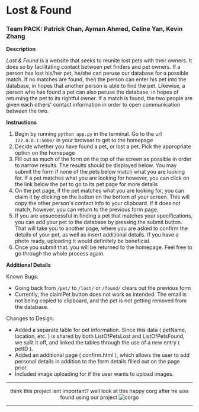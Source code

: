# Lost & Found

### Team **PACK**: **P**atrick Chan, **A**yman Ahmed, **C**eline Yan, **K**evin Zhang

**Description**

*Lost & Found* is a website that seeks to reunite lost pets with their owners. It does so by facilitating contact between pet finders and pet owners. If a person has lost his/her pet, he/she can peruse our database for a possible match. If no matches are found, then the person can enter his pet into the database, in hopes that another person is able to find the pet. Likewise, a person who has found a pet can also peruse the database, in hopes of returning the pet to its rightful owner. If a match is found, the two people are given each others' contact information in order to open communication between the two.

**Instructions**

[Instructional Video]: https://www.google.com/	"Instructional Video"

1. Begin by running `python app.py` in the terminal. Go to the url `127.0.0.1:5000/` in your browser to get to the homepage
2. Decide whether you have found a pet, or lost a pet. Pick the appropriate option on the homepage
3. Fill out as much of the form on the top of the screen as possible in order to narrow results. The results should be displayed below. You may submit the form if none of the pets below match what you are looking for. If a pet matches what you are looking for however, you can click on the link below the pet to go to its pet page for more details
4. On the pet page, if the pet matches what you are looking for, you can claim it by clicking on the button on the bottom of your screen. This will copy the other person's contact info to your clipboard. If it does not match, however, you can return to the previous form page.
5. If you are unsuccessful in finding a pet that matches your specifications, you can add your pet to the database by pressing the submit button. That will take you to another page, where you are asked to confirm the details of your pet, as well as insert additional details. If you have a photo ready, uploading it would definitely be beneficial.
6. Once you submit that. you will be returned to the homepage. Feel free to go through the whole process again. 

**Additional Details**

Known Bugs:

- Going back from ```/pet/``` to ```/lost/``` or ```/found/``` clears out the previous form
- Currently, the claimPet button does not work as intended. The email is not being copied to clipboard, and the pet is not getting removed from the database.

Changes to Design:

- Added a separate table for pet information. Since this data ( petName, location, etc. ) is shared by both ListOfPetsLost and ListOfPetsFound, we split it off, and linked the tables through the use of a new entry ( petID ).
- Added an additional page ( confirm.html ), which allows the user to add personal details in addition to the form details filled out on the page prior. 
- Included image uploading for if the user wants to upload images.

<hr>

<div style="text-align: center">
think this project isnt important? well look at this happy corg after he was found using our project

<img src="https://s3.amazonaws.com/cms-uploads.adoptapet.com/e/4/d/5.png" alt="corgo" />
</div>

<hr>

